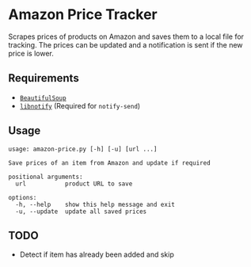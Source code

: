 # Amazon Price Tracker

Scrapes prices of products on Amazon and saves them to a local file for tracking. The prices can be updated and a notification is sent if the new price is lower. 

## Requirements
- [`BeautifulSoup`](https://www.crummy.com/software/BeautifulSoup/) 
- [`libnotify`](https://gitlab.gnome.org/GNOME/libnotify) (Required for `notify-send`)

## Usage

```console
usage: amazon-price.py [-h] [-u] [url ...]

Save prices of an item from Amazon and update if required

positional arguments:
  url           product URL to save

options:
  -h, --help    show this help message and exit
  -u, --update  update all saved prices
```

## TODO
- Detect if item has already been added and skip
